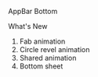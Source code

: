 AppBar Bottom 


What's New
1. Fab animation 
2. Circle revel animation
3. Shared animation 
4. Bottom sheet

